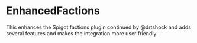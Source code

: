 # EnhancedFactions
This enhances the Spigot factions plugin continued by @drtshock and adds several features and makes the integration more user friendly.
